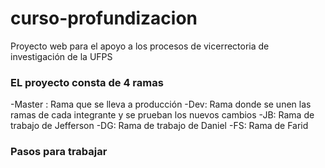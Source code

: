 # curso-profundizacion
Proyecto web para el apoyo a los procesos de vicerrectoria de investigación de la UFPS

### EL proyecto consta de 4 ramas
-Master : Rama que se lleva a producción
-Dev: Rama donde se unen las ramas de cada integrante y se prueban los nuevos cambios
-JB: Rama de trabajo de Jefferson
-DG: Rama de trabajo de Daniel
-FS: Rama de Farid

### Pasos para trabajar


